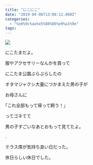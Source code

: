 ```yaml
---
title: "にこにこ"
date: "2019-04-06T13:00:12.000Z"
categories: 
  - "%e6%9c%aa%e5%88%86%e9%a1%9e"
tags: 
---
```


![](/images/2019-04-06-17-13-037810532982957174765.jpg)

にこたまだよ。

服やアクセサリーなんかを買って

にこたま公園ぶらぶらしたの

オタマジャクシ大量につかまえた男の子が

お母さんに

｢これ全部もって帰って飼う！｣

ってゴネてて

男の子すごいなあとおもって見てたよ。

.

テラス席が気持ち良い日だった。

休日らしい休日でした。
